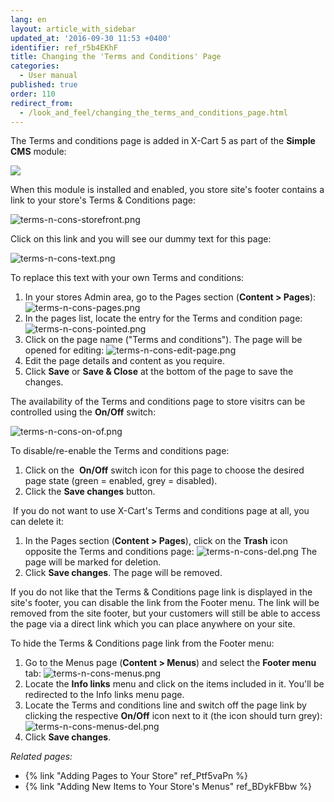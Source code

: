 ```yaml
---
lang: en
layout: article_with_sidebar
updated_at: '2016-09-30 11:53 +0400'
identifier: ref_r5b4EKhF
title: Changing the 'Terms and Conditions' Page
categories:
  - User manual
published: true
order: 110
redirect_from:
  - /look_and_feel/changing_the_terms_and_conditions_page.html
---
```



The Terms and conditions page is added in X-Cart 5 as part of the **Simple CMS** module:

![]({{site.baseurl}}/attachments/6389830/7602622.png)

When this module is installed and enabled, you store site's footer contains a link to your store's Terms & Conditions page:

![terms-n-cons-storefront.png]({{site.baseurl}}/attachments/ref_r5b4EKhF/terms-n-cons-storefront.png)

Click on this link and you will see our dummy text for this page:

![terms-n-cons-text.png]({{site.baseurl}}/attachments/ref_r5b4EKhF/terms-n-cons-text.png)

To replace this text with your own Terms and conditions:

1.  In your stores Admin area, go to the Pages section (**Content > Pages**):
    ![terms-n-cons-pages.png]({{site.baseurl}}/attachments/ref_r5b4EKhF/terms-n-cons-pages.png)
2.  In the pages list, locate the entry for the Terms and condition page:
    ![terms-n-cons-pointed.png]({{site.baseurl}}/attachments/ref_r5b4EKhF/terms-n-cons-pointed.png)
3.  Click on the page name ("Terms and conditions"). The page will be opened for editing:
    ![terms-n-cons-edit-page.png]({{site.baseurl}}/attachments/ref_r5b4EKhF/terms-n-cons-edit-page.png)
4.  Edit the page details and content as you require.
5.  Click **Save** or **Save & Close** at the bottom of the page to save the changes.

The availability of the Terms and conditions page to store visitrs can be controlled using the **On/Off** switch:

![terms-n-cons-on-of.png]({{site.baseurl}}/attachments/ref_r5b4EKhF/terms-n-cons-on-of.png)

To disable/re-enable the Terms and conditions page:

1.  Click on the  **On/Off** switch icon for this page to choose the desired page state (green = enabled, grey = disabled).
2.  Click the **Save changes** button.

 If you do not want to use X-Cart's Terms and conditions page at all, you can delete it:

1.  In the Pages section (**Content > Pages**), click on the **Trash** icon opposite the Terms and conditions page:
    ![terms-n-cons-del.png]({{site.baseurl}}/attachments/ref_r5b4EKhF/terms-n-cons-del.png)
    The page will be marked for deletion.
2.  Click **Save changes**.
    The page will be removed.

If you do not like that the Terms & Conditions page link is displayed in the site's footer, you can disable the link from the Footer menu. The link will be removed from the site footer, but your customers will still be able to access the page via a direct link which you can place anywhere on your site.

To hide the Terms & Conditions page link from the Footer menu:

1.  Go to the Menus page (**Content > Menus**) and select the **Footer menu** tab:
    ![terms-n-cons-menus.png]({{site.baseurl}}/attachments/ref_r5b4EKhF/terms-n-cons-menus.png)
2. Locate the **Info links** menu and click on the items included in it. 
   You'll be redirected to the Info links menu page.
3.  Locate the Terms and conditions line and switch off the page link by clicking the respective **On/Off** icon next to it (the icon should turn grey):
    ![terms-n-cons-menus-del.png]({{site.baseurl}}/attachments/ref_r5b4EKhF/terms-n-cons-menus-del.png)
4.  Click **Save changes**.

_Related pages:_

*   {% link "Adding Pages to Your Store" ref_Ptf5vaPn %}
*   {% link "Adding New Items to Your Store's Menus" ref_BDykFBbw %}
